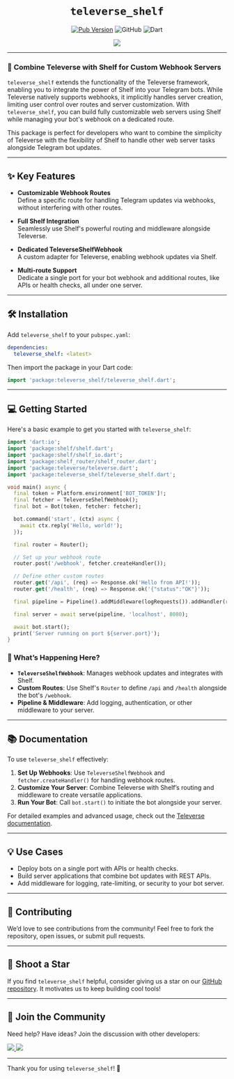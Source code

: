 <div align="center">
  <h1><code>televerse_shelf</code></h1>

[![Pub Version](https://img.shields.io/pub/v/televerse_shelf?color=blue&logo=pub)](https://pub.dev/packages/televerse_shelf)
![GitHub](https://img.shields.io/github/license/xooniverse/televerse_shelf?color=green)
![Dart](https://img.shields.io/badge/Powered%20By-Dart-blue?logo=dart)

<a href="https://telegram.me/TeleverseDart">
  <img src="https://img.shields.io/badge/Telegram%2F@TeleverseDart-2CA5E0?style=for-the-badge&logo=telegram&logoColor=white"/>
</a>
</div>

---

### 🚀 **Combine Televerse with Shelf for Custom Webhook Servers**

`televerse_shelf` extends the functionality of the Televerse framework, enabling you to integrate the power of Shelf into your Telegram bots. While Televerse natively supports webhooks, it implicitly handles server creation, limiting user control over routes and server customization. With `televerse_shelf`, you can build fully customizable web servers using Shelf while managing your bot's webhook on a dedicated route.

This package is perfect for developers who want to combine the simplicity of Televerse with the flexibility of Shelf to handle other web server tasks alongside Telegram bot updates.

---

## ✨ Key Features

- **Customizable Webhook Routes**  
  Define a specific route for handling Telegram updates via webhooks, without interfering with other routes.
  
- **Full Shelf Integration**  
  Seamlessly use Shelf's powerful routing and middleware alongside Televerse.
  
- **Dedicated TeleverseShelfWebhook**  
  A custom adapter for Televerse, enabling webhook updates via Shelf.

- **Multi-route Support**  
  Dedicate a single port for your bot webhook and additional routes, like APIs or health checks, all under one server.

---

## 🛠 Installation

Add `televerse_shelf` to your `pubspec.yaml`:

```yaml
dependencies:
  televerse_shelf: <latest>
```

Then import the package in your Dart code:

```dart
import 'package:televerse_shelf/televerse_shelf.dart';
```

---

## 💻 Getting Started

Here's a basic example to get you started with `televerse_shelf`:

```dart
import 'dart:io';
import 'package:shelf/shelf.dart';
import 'package:shelf/shelf_io.dart';
import 'package:shelf_router/shelf_router.dart';
import 'package:televerse/televerse.dart';
import 'package:televerse_shelf/televerse_shelf.dart';

void main() async {
  final token = Platform.environment['BOT_TOKEN']!;
  final fetcher = TeleverseShelfWebhook();
  final bot = Bot(token, fetcher: fetcher);

  bot.command('start', (ctx) async {
    await ctx.reply('Hello, world!');
  });

  final router = Router();

  // Set up your webhook route
  router.post('/webhook', fetcher.createHandler());

  // Define other custom routes
  router.get('/api', (req) => Response.ok('Hello from API!'));
  router.get('/health', (req) => Response.ok('{"status":"OK"}'));

  final pipeline = Pipeline().addMiddleware(logRequests()).addHandler(router.call);

  final server = await serve(pipeline, 'localhost', 8080);

  await bot.start();
  print('Server running on port ${server.port}');
}
```

### 🤔 What’s Happening Here?

- **`TeleverseShelfWebhook`**: Manages webhook updates and integrates with Shelf.
- **Custom Routes**: Use Shelf's `Router` to define `/api` and `/health` alongside the bot's `/webhook`.
- **Pipeline & Middleware**: Add logging, authentication, or other middleware to your server.

---

## 📚 Documentation

To use `televerse_shelf` effectively:

1. **Set Up Webhooks**: Use `TeleverseShelfWebhook` and `fetcher.createHandler()` for handling webhook routes.
2. **Customize Your Server**: Combine Televerse with Shelf’s routing and middleware to create versatile applications.
3. **Run Your Bot**: Call `bot.start()` to initiate the bot alongside your server.

For detailed examples and advanced usage, check out the [Televerse documentation](https://televerse.xooniverse.com).

---

## 💡 Use Cases

- Deploy bots on a single port with APIs or health checks.
- Build server applications that combine bot updates with REST APIs.
- Add middleware for logging, rate-limiting, or security to your bot server.

---

## 🤝 Contributing

We’d love to see contributions from the community! Feel free to fork the repository, open issues, or submit pull requests.

---

## 🌟 Shoot a Star

If you find `televerse_shelf` helpful, consider giving us a star on our [GitHub repository](https://github.com/xooniverse/televerse_shelf). It motivates us to keep building cool tools!

---

## 🤝 Join the Community

Need help? Have ideas? Join the discussion with other developers:

<a href="https://telegram.me/TeleverseDart">
  <img src="https://img.shields.io/badge/Telegram%2F@TeleverseDart-2CA5E0?style=for-the-badge&logo=telegram&logoColor=white"/>
</a>  
<a href="https://github.com/xooniverse/televerse_shelf">
  <img src="https://img.shields.io/badge/GitHub%20Discussions-100000?style=for-the-badge&logo=github&logoColor=white"/>
</a>

---

Thank you for using `televerse_shelf`! 🚀